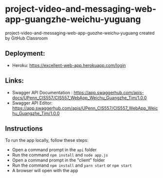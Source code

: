# project-video-and-messaging-web-app-guangzhe-weichu-yuguang
project-video-and-messaging-web-app-guozhe-weichu-yuguang created by GitHub Classroom

## Deployment:
* Heroku: https://excellent-web-app.herokuapp.com/login

## Links:
* Swagger API Documentation : https://app.swaggerhub.com/apis-docs/UPenn_CIS557/CIS557_WebApp_Weichu_Guangzhe_Tim/1.0.0
* Swagger API Editor: https://app.swaggerhub.com/apis/UPenn_CIS557/CIS557_WebApp_Weichu_Guangzhe_Tim/1.0.0


## Instructions
To run the app locally, follow these steps:
* Open a command prompt in the `api` folder
* Run the command `npm install` and `node app.js`
* Open a command prompt in the "client" folder
* Run the command `npm install` and `yarn start` or `npm start`
* A browser will open with the app

